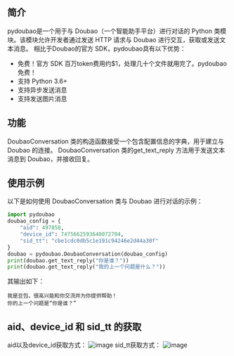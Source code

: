 ## 简介

pydoubao是一个用于与 Doubao（一个智能助手平台）进行对话的 Python 类模块。该模块允许开发者通过发送 HTTP 请求与 Doubao 进行交互，获取或发送文本消息。
相比于Doubao的官方 SDK，pydoubao具有以下优势：
- 免费！官方 SDK 百万token费用约$1，处理几十个文件就用完了。pydoubao 免费！
- 支持 Python 3.6+
- 支持异步发送消息
- 支持发送图片消息

## 功能

DoubaoConversation 类的构造函数接受一个包含配置信息的字典，用于建立与 Doubao 的连接。
DoubaoConversation 类的get_text_reply 方法用于发送文本消息到 Doubao，并接收回复。

## 使用示例

以下是如何使用 DoubaoConversation 类与 Doubao 进行对话的示例：
```python
import pydoubao
doubao_config = {
    "aid": 497858,
    "device_id": 7475662593640072704,
    "sid_tt": "cbe1cdc0db5c1e191c94246e2d44a30f"
}
doubao = pydoubao.DoubaoConversation(doubao_config)
print(doubao.get_text_reply("你是谁？"))
print(doubao.get_text_reply("我的上一个问题是什么？"))
```
其输出如下：
```code
我是豆包，很高兴能和你交流并为你提供帮助！ 
你的上一个问题是“你是谁？”
```
## aid、device_id 和 sid_tt 的获取
aid以及device_id获取方式：
![image](http://img.liuwenhao.ink/shared/aid-get.png)
sid_tt获取方式：
![image](http://img.liuwenhao.ink/shared/sid_tt.png)